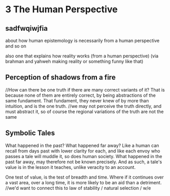 # 3 The Human Perspective

## sadfwqiwjfia

about how human epistemology is necessarily from a human perspective and so on

also one that explains how reality works (from a human perspective) (via brahman and yahweh making reality or something funny like that)

## Perception of shadows from a fire

//How can there be one truth if there are many correct variants of it? That is because none of them are entirely correct, by being abstractions of the same fundament. That fundament, they never knew of by more than intuition, and is the one truth.
//we may not perceive the truth directly, and must abstract it, so of course the regional variations of the truth are not the same

## Symbolic Tales

What happened in the past? What happened far away? Like a human can recall from days past with lower clarity for each, and like each envoy who passes a tale will muddle it, so does human society. What happened in the past far away, may therefore not be known precisely. And as such, a tale's value is in the lesson it teaches, unlike veracity to an account.

One test of value, is the test of breadth and time. Where if it continues over a vast area, over a long time, it is more likely to be an aid than a detriment. //we'd want to connect this to law of stability / natural selection / w/e
